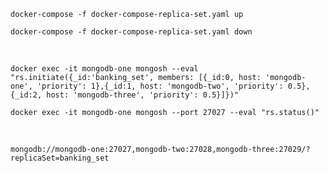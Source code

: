 ﻿`docker-compose -f docker-compose-replica-set.yaml up`

`docker-compose -f docker-compose-replica-set.yaml down`


<br/>

`docker exec -it mongodb-one mongosh --eval "rs.initiate({_id:'banking_set', members: [{_id:0, host: 'mongodb-one', 'priority': 1},{_id:1, host: 'mongodb-two', 'priority': 0.5},{_id:2, host: 'mongodb-three', 'priority': 0.5}]})"`


`docker exec -it mongodb-one mongosh --port 27027 --eval "rs.status()"`



<br/>


`mongodb://mongodb-one:27027,mongodb-two:27028,mongodb-three:27029/?replicaSet=banking_set`